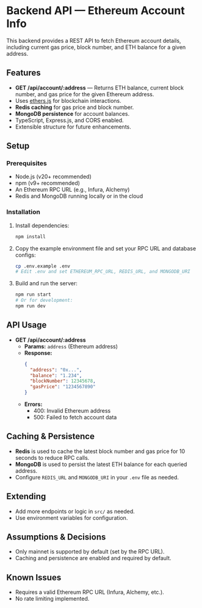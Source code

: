 # Backend API — Ethereum Account Info

This backend provides a REST API to fetch Ethereum account details, including current gas price, block number, and ETH balance for a given address.

## Features
- **GET /api/account/:address** — Returns ETH balance, current block number, and gas price for the given Ethereum address.
- Uses [ethers.js](https://docs.ethers.org/) for blockchain interactions.
- **Redis caching** for gas price and block number.
- **MongoDB persistence** for account balances.
- TypeScript, Express.js, and CORS enabled.
- Extensible structure for future enhancements.

## Setup

### Prerequisites
- Node.js (v20+ recommended)
- npm (v9+ recommended)
- An Ethereum RPC URL (e.g., Infura, Alchemy)
- Redis and MongoDB running locally or in the cloud

### Installation
1. Install dependencies:
   ```sh
   npm install
   ```
2. Copy the example environment file and set your RPC URL and database configs:
   ```sh
   cp .env.example .env
   # Edit .env and set ETHEREUM_RPC_URL, REDIS_URL, and MONGODB_URI
   ```
3. Build and run the server:
   ```sh
   npm run start
   # Or for development:
   npm run dev
   ```

## API Usage
- **GET /api/account/:address**
  - **Params:** `address` (Ethereum address)
  - **Response:**
    ```json
    {
      "address": "0x...",
      "balance": "1.234",
      "blockNumber": 12345678,
      "gasPrice": "1234567890"
    }
    ```
  - **Errors:**
    - 400: Invalid Ethereum address
    - 500: Failed to fetch account data

## Caching & Persistence
- **Redis** is used to cache the latest block number and gas price for 10 seconds to reduce RPC calls.
- **MongoDB** is used to persist the latest ETH balance for each queried address.
- Configure `REDIS_URL` and `MONGODB_URI` in your `.env` file as needed.

## Extending
- Add more endpoints or logic in `src/` as needed.
- Use environment variables for configuration.

## Assumptions & Decisions
- Only mainnet is supported by default (set by the RPC URL).
- Caching and persistence are enabled and required by default.

## Known Issues
- Requires a valid Ethereum RPC URL (Infura, Alchemy, etc.).
- No rate limiting implemented.
